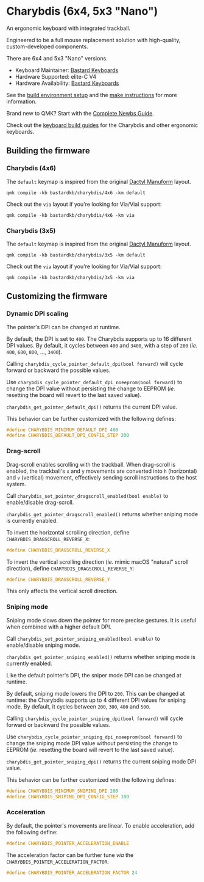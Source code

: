 # Charybdis (6x4, 5x3 "Nano")

An ergonomic keyboard with integrated trackball.

Engineered to be a full mouse replacement solution with high-quality,
custom-developed components.

There are 6x4 and 5x3 "Nano" versions.

-   Keyboard Maintainer: [Bastard Keyboards](https://github.com/Bastardkb)
-   Hardware Supported: elite-C V4
-   Hardware Availability: [Bastard Keyboards](https://bastardkb.com)

See the [build environment setup](https://docs.qmk.fm/#/getting_started_build_tools)
and the [make instructions](https://docs.qmk.fm/#/getting_started_make_guide)
for more information.

Brand new to QMK? Start with the [Complete Newbs Guide](https://docs.qmk.fm/#/newbs).

Check out the [keyboard build guides](https://docs.bastardkb.com) for the
Charybdis and other ergonomic keyboards.

## Building the firmware

### Charybdis (4x6)

The `default` keymap is inspired from the original [Dactyl
Manuform](../../handwired/dactyl_manuform) layout.

```shell
qmk compile -kb bastardkb/charybdis/4x6 -km default
```

Check out the `via` layout if you're looking for Via/Vial support:

```shell
qmk compile -kb bastardkb/charybdis/4x6 -km via
```

### Charybdis (3x5)

The `default` keymap is inspired from the original [Dactyl
Manuform](../../handwired/dactyl_manuform) layout.

```shell
qmk compile -kb bastardkb/charybdis/3x5 -km default
```

Check out the `via` layout if you're looking for Via/Vial support:

```shell
qmk compile -kb bastardkb/charybdis/3x5 -km via
```

## Customizing the firmware

### Dynamic DPI scaling

The pointer's DPI can be changed at runtime.

By default, the DPI is set to `400`. The Charybdis supports up to 16 different
DPI values. By default, it cycles between `400` and `3400`, with a step of
`200` (_ie._ `400`, `600`, `800`, …, `3400`).

Calling `charybdis_cycle_pointer_default_dpi(bool forward)` will cycle forward
or backward the possible values.

Use `charybdis_cycle_pointer_default_dpi_noeeprom(bool forward)` to change the
DPI value without persisting the change to EEPROM (_ie._ resetting the board
will revert to the last saved value).

`charybdis_get_pointer_default_dpi()` returns the current DPI value.

This behavior can be further customized with the following defines:

```c
#define CHARYBDIS_MINIMUM_DEFAULT_DPI 400
#define CHARYBDIS_DEFAULT_DPI_CONFIG_STEP 200
```

### Drag-scroll

Drag-scroll enables scrolling with the trackball. When drag-scroll is enabled,
the trackball's `x` and `y` movements are converted into `h` (horizontal) and
`v` (vertical) movement, effectively sending scroll instructions to the host
system.

Call `charybdis_set_pointer_dragscroll_enabled(bool enable)` to enable/disable
drag-scroll.

`charybdis_get_pointer_dragscroll_enabled()` returns whether sniping mode is
currently enabled.

To invert the horizontal scrolling direction, define
`CHARYBDIS_DRAGSCROLL_REVERSE_X`:

```c
#define CHARYBDIS_DRAGSCROLL_REVERSE_X
```

To invert the vertical scrolling direction (_ie._ mimic macOS "natural" scroll
direction), define `CHARYBDIS_DRAGSCROLL_REVERSE_Y`:

```c
#define CHARYBDIS_DRAGSCROLL_REVERSE_Y
```

This only affects the vertical scroll direction.

### Sniping mode

Sniping mode slows down the pointer for more precise gestures. It is useful
when combined with a higher default DPI.

Call `charybdis_set_pointer_sniping_enabled(bool enable)` to enable/disable
sniping mode.

`charybdis_get_pointer_sniping_enabled()` returns whether sniping mode is
currently enabled.

Like the default pointer's DPI, the sniper mode DPI can be changed at runtime.

By default, sniping mode lowers the DPI to `200`. This can be changed at
runtime: the Charybdis supports up to 4 different DPI values for sniping mode.
By default, it cycles between `200`, `300`, `400` and `500`.

Calling `charybdis_cycle_pointer_sniping_dpi(bool forward)` will cycle forward
or backward the possible values.

Use `charybdis_cycle_pointer_sniping_dpi_noeeprom(bool forward)` to change the
sniping mode DPI value without persisting the change to EEPROM (_ie._ resetting
the board will revert to the last saved value).

`charybdis_get_pointer_sniping_dpi()` returns the current sniping mode DPI
value.

This behavior can be further customized with the following defines:

```c
#define CHARYBDIS_MINIMUM_SNIPING_DPI 200
#define CHARYBDIS_SNIPING_DPI_CONFIG_STEP 100
```

### Acceleration

By default, the pointer's movements are linear. To enable acceleration, add the
following define:

```c
#define CHARYBDIS_POINTER_ACCELERATION_ENABLE
```

The acceleration factor can be further tune _via_ the
`CHARYBDIS_POINTER_ACCELERATION_FACTOR`:

```c
#define CHARYBDIS_POINTER_ACCELERATION_FACTOR 24
```
